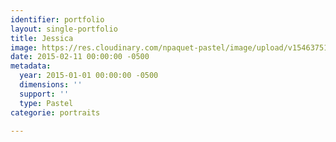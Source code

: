 ```yaml
---
identifier: portfolio
layout: single-portfolio
title: Jessica
image: https://res.cloudinary.com/npaquet-pastel/image/upload/v1546375181/Jess-2014-pastel-18-x-25-cm-2014.jpg
date: 2015-02-11 00:00:00 -0500
metadata:
  year: 2015-01-01 00:00:00 -0500
  dimensions: ''
  support: ''
  type: Pastel
categorie: portraits

---
```

